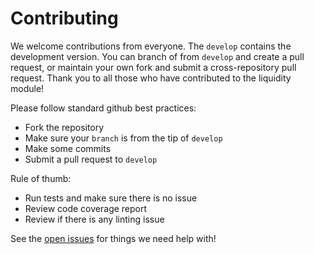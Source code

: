 # Contributing

We welcome contributions from everyone. The `develop` contains the development version. You can branch of from `develop` and create a pull request, or maintain your own fork and submit a cross-repository pull request. Thank you to all those who have contributed to the liquidity module!

Please follow standard github best practices:

- Fork the repository
- Make sure your `branch` is from the tip of `develop`
- Make some commits
- Submit a pull request to `develop`

Rule of thumb:

- Run tests and make sure there is no issue
- Review code coverage report
- Review if there is any linting issue

See the [open issues](https://github.com/tendermint/liquidity/issues) for things we need help with!
